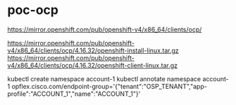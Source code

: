 # poc-ocp
https://mirror.openshift.com/pub/openshift-v4/x86_64/clients/ocp/


https://mirror.openshift.com/pub/openshift-v4/x86_64/clients/ocp/4.16.32/openshift-install-linux.tar.gz
https://mirror.openshift.com/pub/openshift-v4/x86_64/clients/ocp/4.16.32/openshift-client-linux.tar.gz


kubectl create namespace account-1
kubectl annotate namespace account-1 opflex.cisco.com/endpoint-group='{"tenant":"OSP_TENANT","app-profile":"ACCOUNT_1","name":"ACCOUNT_1"}'